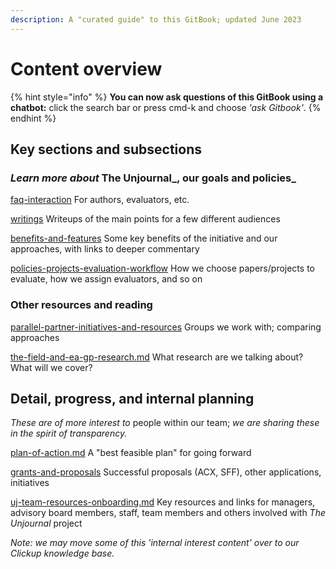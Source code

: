 ```yaml
---
description: A "curated guide" to this GitBook; updated June 2023
---
```


# Content overview

{% hint style="info" %}
**You can now ask questions of this GitBook using a chatbot:** click the search bar or press cmd-k and choose _'ask Gitbook'_.
{% endhint %}

## Key sections and subsections

### _Learn more about_ The Unjournal_, our goals and policies_

[faq-interaction](../faq-interaction/ "mention") For authors, evaluators, etc.

[writings](writings/ "mention") Writeups of the main points for a few different audiences

[benefits-and-features](../benefits-and-features/ "mention") Some key benefits of the initiative and our approaches, with links to deeper commentary

[policies-projects-evaluation-workflow](../policies-projects-evaluation-workflow/ "mention") How we choose papers/projects to evaluate, how we assign evaluators, and so on

### Other resources and reading

[parallel-partner-initiatives-and-resources](../parallel-partner-initiatives-and-resources/ "mention") Groups we work with; comparing approaches

[the-field-and-ea-gp-research.md](../the-field-and-ea-gp-research.md "mention") What research are we talking about? What will we cover?



## Detail, progress, and internal planning

_These are of more interest to_ people within our team; _we are sharing these in the spirit of transparency._

[plan-of-action.md](plan-of-action.md "mention") A "best feasible plan" for going forward

[grants-and-proposals](../grants-and-proposals/ "mention") Successful proposals (ACX, SFF), other applications, initiatives

[uj-team-resources-onboarding.md](../management-tech-details-discussion/uj-team-resources-onboarding.md "mention") Key resources and links for managers, advisory board members, staff, team members and others involved with _The Unjournal_ project

_Note: we may move some of this 'internal interest content' over to our Clickup knowledge base._
